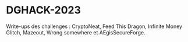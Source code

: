 # DGHACK-2023
 
Write-ups des challenges : CryptoNeat, Feed This Dragon, Infinite Money Glitch, Mazeout, Wrong somewhere et AEgisSecureForge.

